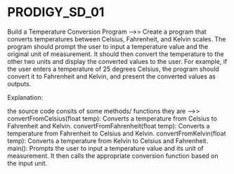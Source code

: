 # PRODIGY_SD_01

Build a Temperature Conversion Program -->> Create a program that converts temperatures between Celsius, Fahrenheit, and Kelvin scales. The program should prompt the user to input a temperature value and the original unit of measurement. It should then convert the temperature to the other two units and display the converted values to the user. For example, if the user enters a temperature of 25 degrees Celsius, the program should convert it to Fahrenheit and Kelvin, and present the converted values as outputs.

Explanation:

the source code consits of some methods/ functions they are -->> convertFromCelsius(float temp): Converts a temperature from Celsius to Fahrenheit and Kelvin. convertFromFahrenheit(float temp): Converts a temperature from Fahrenheit to Celsius and Kelvin. convertFromKelvin(float temp): Converts a temperature from Kelvin to Celsius and Fahrenheit. main(): Prompts the user to input a temperature value and its unit of measurement. It then calls the appropriate conversion function based on the input unit.
